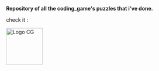 **Repository of all the coding_game's puzzles that i've done.**

check it : 

<a href="https://www.codingame.com/profile/4144362c55043938dbb8249266c738056169095">
    <img src="https://cdn.worldvectorlogo.com/logos/codingame-1.svg" width="100" height="100" alt="Logo CG">
</a>

